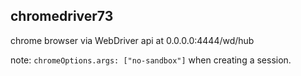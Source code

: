 ## chromedriver73

chrome browser via WebDriver api at 0.0.0.0:4444/wd/hub

note: `chromeOptions.args: ["no-sandbox"]` when creating a session.


